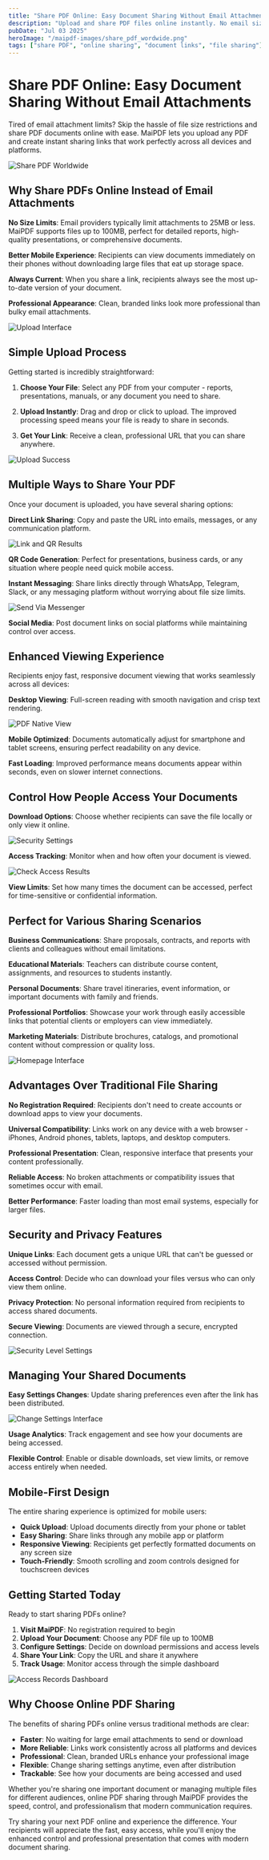 ```yaml
---
title: "Share PDF Online: Easy Document Sharing Without Email Attachments"
description: "Upload and share PDF files online instantly. No email size limits, no file compression - just clean, professional links that work on any device."
pubDate: "Jul 03 2025"
heroImage: "/maipdf-images/share_pdf_wordwide.png"
tags: ["share PDF", "online sharing", "document links", "file sharing"]
---
```


# Share PDF Online: Easy Document Sharing Without Email Attachments

Tired of email attachment limits? Skip the hassle of file size restrictions and share PDF documents online with ease. MaiPDF lets you upload any PDF and create instant sharing links that work perfectly across all devices and platforms.

![Share PDF Worldwide](/maipdf-images/share_pdf_wordwide.png)

## Why Share PDFs Online Instead of Email Attachments

**No Size Limits**: Email providers typically limit attachments to 25MB or less. MaiPDF supports files up to 100MB, perfect for detailed reports, high-quality presentations, or comprehensive documents.

**Better Mobile Experience**: Recipients can view documents immediately on their phones without downloading large files that eat up storage space.

**Always Current**: When you share a link, recipients always see the most up-to-date version of your document.

**Professional Appearance**: Clean, branded links look more professional than bulky email attachments.

![Upload Interface](/2025MayMaiPDF/upload_in_cloudshare.png)

## Simple Upload Process

Getting started is incredibly straightforward:

1. **Choose Your File**: Select any PDF from your computer - reports, presentations, manuals, or any document you need to share.

2. **Upload Instantly**: Drag and drop or click to upload. The improved processing speed means your file is ready to share in seconds.

3. **Get Your Link**: Receive a clean, professional URL that you can share anywhere.

![Upload Success](/maipdf-images/upload_section.png)

## Multiple Ways to Share Your PDF

Once your document is uploaded, you have several sharing options:

**Direct Link Sharing**: Copy and paste the URL into emails, messages, or any communication platform.

![Link and QR Results](/2025MayMaiPDF/result_link_qr_cloudshare.png)

**QR Code Generation**: Perfect for presentations, business cards, or any situation where people need quick mobile access.

**Instant Messaging**: Share links directly through WhatsApp, Telegram, Slack, or any messaging platform without worrying about file size limits.

![Send Via Messenger](/maipdf-images/send_pdf_link_on_instant_mesenger.png)

**Social Media**: Post document links on social platforms while maintaining control over access.

## Enhanced Viewing Experience

Recipients enjoy fast, responsive document viewing that works seamlessly across all devices:

**Desktop Viewing**: Full-screen reading with smooth navigation and crisp text rendering.

![PDF Native View](/maipdf-images/pdf_native_view_on_ui.png)

**Mobile Optimized**: Documents automatically adjust for smartphone and tablet screens, ensuring perfect readability on any device.

**Fast Loading**: Improved performance means documents appear within seconds, even on slower internet connections.

## Control How People Access Your Documents

**Download Options**: Choose whether recipients can save the file locally or only view it online.

![Security Settings](/maipdf-images/security_setting.png)

**Access Tracking**: Monitor when and how often your document is viewed.

![Check Access Results](/maipdf-images/check_pdf_open_result.png)

**View Limits**: Set how many times the document can be accessed, perfect for time-sensitive or confidential information.

## Perfect for Various Sharing Scenarios

**Business Communications**: Share proposals, contracts, and reports with clients and colleagues without email limitations.

**Educational Materials**: Teachers can distribute course content, assignments, and resources to students instantly.

**Personal Documents**: Share travel itineraries, event information, or important documents with family and friends.

**Professional Portfolios**: Showcase your work through easily accessible links that potential clients or employers can view immediately.

**Marketing Materials**: Distribute brochures, catalogs, and promotional content without compression or quality loss.

![Homepage Interface](/2025MayMaiPDF/Home_Landing.png)

## Advantages Over Traditional File Sharing

**No Registration Required**: Recipients don't need to create accounts or download apps to view your documents.

**Universal Compatibility**: Links work on any device with a web browser - iPhones, Android phones, tablets, laptops, and desktop computers.

**Professional Presentation**: Clean, responsive interface that presents your content professionally.

**Reliable Access**: No broken attachments or compatibility issues that sometimes occur with email.

**Better Performance**: Faster loading than most email systems, especially for larger files.

## Security and Privacy Features

**Unique Links**: Each document gets a unique URL that can't be guessed or accessed without permission.

**Access Control**: Decide who can download your files versus who can only view them online.

**Privacy Protection**: No personal information required from recipients to access shared documents.

**Secure Viewing**: Documents are viewed through a secure, encrypted connection.

![Security Level Settings](/maipdf-images/security_level_in_pdf_setting.png)

## Managing Your Shared Documents

**Easy Settings Changes**: Update sharing preferences even after the link has been distributed.

![Change Settings Interface](/2025MayMaiPDF/changefilesetting.png)

**Usage Analytics**: Track engagement and see how your documents are being accessed.

**Flexible Control**: Enable or disable downloads, set view limits, or remove access entirely when needed.

## Mobile-First Design

The entire sharing experience is optimized for mobile users:

- **Quick Upload**: Upload documents directly from your phone or tablet
- **Easy Sharing**: Share links through any mobile app or platform
- **Responsive Viewing**: Recipients get perfectly formatted documents on any screen size
- **Touch-Friendly**: Smooth scrolling and zoom controls designed for touchscreen devices

## Getting Started Today

Ready to start sharing PDFs online?

1. **Visit MaiPDF**: No registration required to begin
2. **Upload Your Document**: Choose any PDF file up to 100MB
3. **Configure Settings**: Decide on download permissions and access levels
4. **Share Your Link**: Copy the URL and share it anywhere
5. **Track Usage**: Monitor access through the simple dashboard

![Access Records Dashboard](/2025MayMaiPDF/PDF_ACCESS_RECORDS.png)

## Why Choose Online PDF Sharing

The benefits of sharing PDFs online versus traditional methods are clear:

- **Faster**: No waiting for large email attachments to send or download
- **More Reliable**: Links work consistently across all platforms and devices
- **Professional**: Clean, branded URLs enhance your professional image
- **Flexible**: Change sharing settings anytime, even after distribution
- **Trackable**: See how your documents are being accessed and used

Whether you're sharing one important document or managing multiple files for different audiences, online PDF sharing through MaiPDF provides the speed, control, and professionalism that modern communication requires.

Try sharing your next PDF online and experience the difference. Your recipients will appreciate the fast, easy access, while you'll enjoy the enhanced control and professional presentation that comes with modern document sharing.
